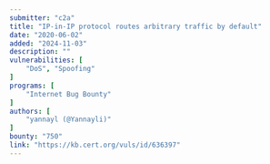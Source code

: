 ```yaml
---
submitter: "c2a"
title: "IP-in-IP protocol routes arbitrary traffic by default"
date: "2020-06-02"
added: "2024-11-03"
description: ""
vulnerabilities: [
    "DoS", "Spoofing"
]
programs: [
    "Internet Bug Bounty"
]
authors: [
    "yannayl (@Yannayli)"
]
bounty: "750"
link: "https://kb.cert.org/vuls/id/636397"
---
```




